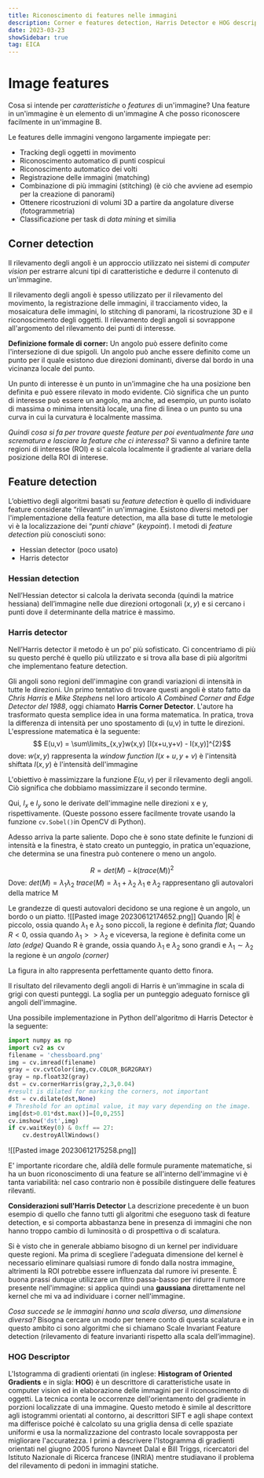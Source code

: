 ```yaml
---
title: Riconoscimento di features nelle immagini
description: Corner e features detection, Harris Detector e HOG descriptor 
date: 2023-03-23
showSidebar: true
tag: EICA
--- 
```

# Image features
Cosa si intende per *caratteristiche* o *features* di un'immagine?
Una feature in un'immagine è un elemento di un'immagine A che posso riconoscere facilmente in un'immagine B. 

Le features delle immagini vengono largamente impiegate per: 
- Tracking degli oggetti in movimento
- Riconoscimento automatico di punti cospicui
- Riconoscimento automatico dei volti
- Registrazione delle immagini (matching)
- Combinazione di più immagini (stitching) (è ciò che avviene ad esempio per la creazione di panorami)
- Ottenere ricostruzioni di volumi 3D a partire da angolature diverse (fotogrammetria)
- Classificazione per task di *data mining* et similia

## Corner detection
Il rilevamento degli angoli è un approccio utilizzato nei sistemi di *computer vision* per estrarre alcuni tipi di caratteristiche e dedurre il contenuto di un'immagine. 

Il rilevamento degli angoli è spesso utilizzato per il rilevamento del movimento, la registrazione delle immagini, il tracciamento video, la mosaicatura delle immagini, lo stitching di panorami, la ricostruzione 3D e il riconoscimento degli oggetti. Il rilevamento degli angoli si sovrappone all'argomento del rilevamento dei punti di interesse.

**Definizione formale di corner:**
Un angolo può essere definito come l'intersezione di due spigoli. Un angolo può anche essere definito come un punto per il quale esistono due direzioni dominanti, diverse dal bordo in una vicinanza locale del punto.

Un punto di interesse è un punto in un'immagine che ha una posizione ben definita e può essere rilevato in modo evidente. Ciò significa che un punto di interesse può essere un angolo, ma anche, ad esempio, un punto isolato di massima o minima intensità locale, una fine di linea o un punto su una curva in cui la curvatura è localmente massima.

*Quindi cosa si fa per trovare queste feature per poi eventualmente fare una scrematura e lasciare la feature che ci interessa?*
Si vanno a definire tante regioni di interesse (ROI) e si calcola localmente il gradiente al variare della posizione della ROI di interese.

## Feature detection
L’obiettivo degli algoritmi basati su *feature detection* è quello di individuare feature considerate “rilevanti” in un'immagine. Esistono diversi metodi per l'implementazione della feature detection, ma alla base di tutte le metologie vi è la localizzazione dei “*punti chiave*” (*keypoint*). 
I metodi di *feature detection* più conosciuti sono: 
- Hessian detector (poco usato)
- Harris detector

### Hessian detection
Nell’Hessian detector si calcola la derivata seconda (quindi la matrice hessiana) dell’immagine nelle due direzioni ortogonali $(x,y)$ e si cercano i punti dove il determinante della matrice è massimo. 

### Harris detector
Nell’Harris detector il metodo è un po’ più sofisticato. Ci concentriamo di più su questo perché è quello più utilizzato e si trova alla base di più algoritmi che implementano feature detection.

Gli angoli sono regioni dell'immagine con grandi variazioni di intensità in tutte le direzioni. Un primo tentativo di trovare questi angoli è stato fatto da *Chris Harris* e *Mike Stephens* nel loro articolo *A Combined Corner and Edge Detector del 1988*, oggi chiamato **Harris Corner Detector**. L'autore ha trasformato questa semplice idea in una forma matematica. In pratica, trova la differenza di intensità per uno spostamento di (u,v) in tutte le direzioni. L'espressione matematica è la seguente:
$$ E(u,v) = \sum\limits_{x,y}w(x,y) [I(x+u,y+v) - I(x,y)]^{2}$$
dove: 
$w(x,y)$ rappresenta la *window function*
$I(x+u,y+v)$ è l'intensità shiftata
$I(x,y)$ è l'intensità dell'immagine

L'obiettivo è massimizzare la funzione $E(u,v)$ per il rilevamento degli angoli. Ciò significa che dobbiamo massimizzare il secondo termine. 


Qui, $I_{x}$ e $I_{y}$ sono le derivate dell'immagine nelle direzioni x e y, rispettivamente. 
(Queste possono essere facilmente trovate usando la funzione `cv.Sobel()`in OpenCV di Python).

Adesso arriva la parte saliente. 
Dopo che è sono state definite le funzioni di intensità e la finestra, è stato creato un punteggio, in pratica un'equazione, che determina se una finestra può contenere o meno un angolo.

$$R= det(M)-k(trace(M))^{2}$$
Dove: 
$det(M)=\lambda_{1} \lambda_2$
$trace(M)=\lambda_{1} + \lambda_2$
$\lambda_{1}$ e $\lambda_2$ rappresentano gli autovalori della matrice M

Le grandezze di questi autovalori decidono se una regione è un angolo, un bordo o un piatto.
![[Pasted image 20230612174652.png]]
Quando |R| è piccolo, ossia quando $\lambda_1$ e $\lambda_2$ sono piccoli, la regione è definita *flat*;
Quando $R<0$, ossia quando $\lambda_{1}>>\lambda_2$ e viceversa, la regione è definita come un *lato (edge)*
Quando R è grande, ossia quando $\lambda_1$ e $\lambda_2$ sono grandi e $\lambda_{1} \sim \lambda_{2}$ la regione è un *angolo (corner)* 

La figura in alto rappresenta perfettamente quanto detto finora. 

Il risultato del rilevamento degli angoli di Harris è un'immagine in scala di grigi con questi punteggi. La soglia per un punteggio adeguato fornisce gli angoli dell'immagine. 

Una possibile implementazione in Python dell'algoritmo di Harris Detector è la seguente: 

```python 
import numpy as np
import cv2 as cv
filename = 'chessboard.png'
img = cv.imread(filename)
gray = cv.cvtColor(img,cv.COLOR_BGR2GRAY)
gray = np.float32(gray)
dst = cv.cornerHarris(gray,2,3,0.04)
#result is dilated for marking the corners, not important
dst = cv.dilate(dst,None)
# Threshold for an optimal value, it may vary depending on the image.
img[dst>0.01*dst.max()]=[0,0,255]
cv.imshow('dst',img)
if cv.waitKey(0) & 0xff == 27:
    cv.destroyAllWindows()
```

![[Pasted image 20230612175258.png]]

E' importante ricordare che, aldilà delle formule puramente matematiche, si ha un buon riconoscimento di una feature se all'interno dell'immagine vi è tanta variabilità: nel caso contrario non è possibile distinguere delle features rilevanti. 

**Considerazioni sull'Harris Detector**
La descrizione precedente è un buon esempio di quello che fanno tutti gli algoritmi che eseguono task di feature detection, e si comporta abbastanza bene in presenza di immagini che non hanno troppo cambio di luminosità o di prospettiva o di scalatura.

Si è visto che in generale abbiamo bisogno di un kernel per individuare queste regioni. Ma prima di scegliere l'adeguata dimensione del kernel è necessario eliminare qualsiasi rumore di fondo dalla nostra immagine, altrimenti la ROI potrebbe essere influenzata dal rumore ivi presente. 
È buona prassi dunque utilizzare un filtro passa-basso per ridurre il rumore presente nell'immagine: si applica quindi una **gaussiana** direttamente nel kernel che mi va ad individuare i corner nell'immagine. 

*Cosa succede se le immagini hanno una scala diversa, una dimensione diversa?*
Bisogna cercare un modo per tenere conto di questa scalatura e in questo ambito ci sono algoritmi che si chiamano Scale Invariant Feature detection (rilevamento di feature invarianti rispetto alla scala dell’immagine).

### HOG Descriptor
L'Istogramma di gradienti orientati (in inglese: **Histogram of Oriented Gradients** e in sigla: **HOG**) è un descrittore di caratteristiche usate in computer vision ed in elaborazione delle immagini per il riconoscimento di oggetti. La tecnica conta le occorrenze dell'orientamento del gradiente in porzioni localizzate di una immagine. Questo metodo è simile al descrittore agli istogrammi orientati al contorno, ai descrittori SIFT e agli shape context ma differisce poiché è calcolato su una griglia densa di celle spaziate uniformi e usa la normalizzazione del contrasto locale sovrapposta per migliorare l'accuratezza. I primi a descrivere l'Istogramma di gradienti orientati nel giugno 2005 furono Navneet Dalal e Bill Triggs, ricercatori del Istituto Nazionale di Ricerca francese (INRIA) mentre studiavano il problema del rilevamento di pedoni in immagini statiche.